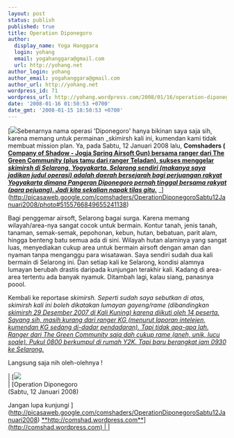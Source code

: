 ```yaml
---
layout: post
status: publish
published: true
title: Operation Diponegoro
author:
  display_name: Yoga Hanggara
  login: yohang
  email: yogahanggara@gmail.com
  url: http://yohang.net
author_login: yohang
author_email: yogahanggara@gmail.com
author_url: http://yohang.net
wordpress_id: 71
wordpress_url: http://yohang.wordpress.com/2008/01/16/operation-diponegoro/
date: '2008-01-16 01:50:53 +0700'
date_gmt: '2008-01-15 18:50:53 +0700'
---
```

[![](http://lh6.google.com/comshaders/R4z2oiJvebI/AAAAAAAAAJw/_J1S-77SNtM/s288/IMG_0199.JPG)Sebenarnya nama operasi 'Diponegoro' hanya bikinan saya saja sih, karena memang untuk permainan _skimirsh kali ini, kumendan kami tidak membuat mission plan. Ya, pada Sabtu, 12 Januari 2008 lalu, **Comshaders ( [Company of Shadow - Jogja Spring Airsoft Gun) bersama ranger dari The Green Community (plus tamu dari ranger Teladan), sukses menggelar _skimirsh di Selarong, Yogyakarta. Selarong sendiri (makanya saya jadikan judul operasi) adalah daerah bersejarah bagi perjuangan rakyat Yogyakarta dimana Pangeran Diponegoro pernah tinggal bersama rakyat (para pejuang). Jadi kita sekalian napak tilas gitu._](http://comshad.wordpress.com)** _](http://picasaweb.google.com/comshaders/OperationDiponegoroSabtu12Januari2008/photo#5155766849655241138)

<!--more-->Bagi penggemar airsoft, Selarong bagai surga. Karena memang wilayah/area-nya sangat cocok untuk bermain. Kontur tanah, jenis tanah, tanaman, semak-semak, pepohonan, kebun, hutan, bebatuan, parit alam, hingga benteng batu semua ada di sini. Wilayah hutan alaminya yang sangat luas, menyediakan cukup area untuk bermain airsoft dengan aman dan nyaman tanpa menganggu para wisatawan. Saya sendiri sudah dua kali bermain di Selarong ini. Dan setiap kali ke Selarong, kondisi alamnya lumayan berubah drastis daripada kunjungan terakhir kali. Kadang di area-area tertentu ada banyak nyamuk. Ditambah lagi, kalau siang, panasnya poool.

Kembali ke reportase _skimirsh. Seperti sudah saya sebutkan di atas, skimirsh kali ini boleh dikatakan lumayan gayeng/rame (dibandingkan [skimirsh 29 Desember 2007 di Kali Kuning) karena diikuti oleh 14 peserta. Sayang sih, masih kurang dari ranger KG (menurut laporan intelejen, kumendan KG sedang di-dadar pendadaran). Tapi tidak apa-apa lah. Ranger dari The Green Community saja dah cukup rame (aneh, unik, lucu soale). Pukul 0800 berkumpul di rumah Y2K. Tapi baru berangkat jam 0930 ke Selarong.](http://yogahanggara.web.ugm.ac.id/airsoft/airsoft-comshad-yellow-river-greenops/)_

Langsung saja nih oleh-olehnya !

| [![](http://yohang.net/wp-content/uploads/OperationDiponegoroSabtu12Januari2008.jpg)  
| [Operation Diponegoro  
(Sabtu, 12 Januari 2008)  
  
  
  
  
Jangan lupa kunjungi ](http://picasaweb.google.com/comshaders/OperationDiponegoroSabtu12Januari2008) [**http://comshad.wordpress.com**](http://comshad.wordpress.com) |
](http://picasaweb.google.com/comshaders/OperationDiponegoroSabtu12Januari2008) |

